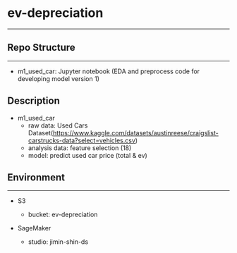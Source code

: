 # ev-depreciation
---

## Repo Structure 
---
* m1_used_car: Jupyter notebook (EDA and preprocess code for developing model version 1)

## Description
* m1_used_car
  * raw data: Used Cars Dataset(https://www.kaggle.com/datasets/austinreese/craigslist-carstrucks-data?select=vehicles.csv)
  * analysis data: feature selection (18)
  * model: predict used car price (total & ev)

## Environment
---
* S3
  * bucket: ev-depreciation 
  
* SageMaker
  * studio: jimin-shin-ds
